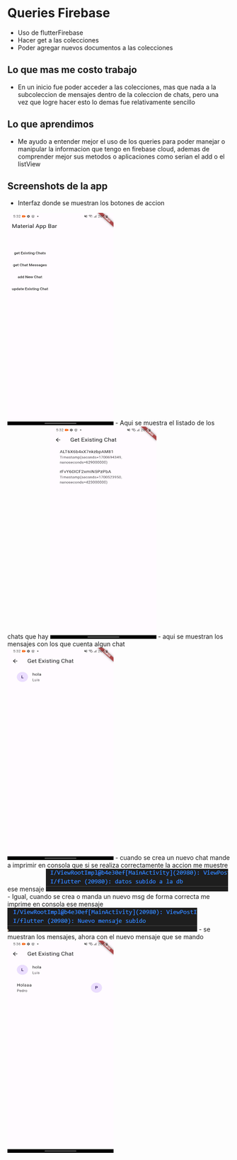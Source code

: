 # Queries Firebase

- Uso de flutterFirebase
- Hacer get a las colecciones
- Poder agregar nuevos documentos a las colecciones

## Lo que mas me costo trabajo

- En un inicio fue poder acceder a las colecciones, mas que nada a la subcoleccion de mensajes dentro de la coleccion de chats, pero una vez que logre hacer esto lo demas 
fue relativamente sencillo

## Lo que aprendimos

- Me ayudo a entender mejor el uso de los queries para poder manejar o manipular la informacion que tengo en firebase cloud, ademas de comprender mejor sus metodos o aplicaciones como serian el add o el listView

## Screenshots de la app

- Interfaz donde se muestran los botones de accion
<img src = "imagenes\IMG_1.jpg" width="240" height="480"/>
- Aqui se muestra el listado de los chats que hay
<img src = "imagenes\IMG_2.jpg" width="240" height="480"/>
- aqui se muestran los mensajes con los que cuenta algun chat
<img src = "imagenes\IMG_3.jpg" width="240" height="480"/>
- cuando se crea un nuevo chat mande a imprimir en consola que si se realiza correctamente la accion me muestre ese mensaje
<img src = "imagenes\IMG_9.png"/>
- Igual, cuando se crea o manda un nuevo msg de forma correcta me imprime en consola ese mensaje
<img src = "imagenes\IMG_10.png"/>
- se muestran los mensajes, ahora con el nuevo mensaje que se mando
<img src = "imagenes\IMG_8.jpg" width="240" height="480"/>